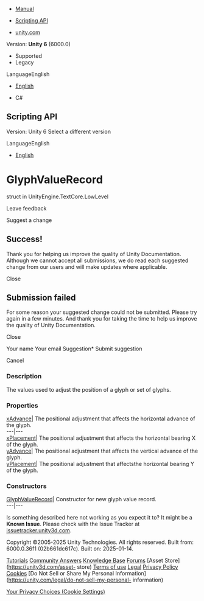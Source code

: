 [ ]()

  * [Manual](../Manual/index.html)
  * [Scripting API](../ScriptReference/index.html)

  * [unity.com](https://unity.com/)

Version: **Unity 6** (6000.0)

  * Supported
  * Legacy

LanguageEnglish

  * [English]()

  * C#

[ ](https://docs.unity3d.com)

## Scripting API

Version: Unity 6 Select a different version

LanguageEnglish

  * [English]()

# GlyphValueRecord

struct in UnityEngine.TextCore.LowLevel

Leave feedback

Suggest a change

## Success!

Thank you for helping us improve the quality of Unity Documentation. Although
we cannot accept all submissions, we do read each suggested change from our
users and will make updates where applicable.

Close

## Submission failed

For some reason your suggested change could not be submitted. Please <a>try
again</a> in a few minutes. And thank you for taking the time to help us
improve the quality of Unity Documentation.

Close

Your name Your email Suggestion* Submit suggestion

Cancel

[ ]()

### Description

The values used to adjust the position of a glyph or set of glyphs.

### Properties

[xAdvance](TextCore.LowLevel.GlyphValueRecord-xAdvance.html)| The positional
adjustment that affects the horizontal advance of the glyph.  
---|---  
[xPlacement](TextCore.LowLevel.GlyphValueRecord-xPlacement.html)| The
positional adjustment that affects the horizontal bearing X of the glyph.  
[yAdvance](TextCore.LowLevel.GlyphValueRecord-yAdvance.html)| The positional
adjustment that affects the vertical advance of the glyph.  
[yPlacement](TextCore.LowLevel.GlyphValueRecord-yPlacement.html)| The
positional adjustment that affectsthe horizontal bearing Y of the glyph.  
  
### Constructors

[GlyphValueRecord](TextCore.LowLevel.GlyphValueRecord-ctor.html)| Constructor
for new glyph value record.  
---|---  
  
Is something described here not working as you expect it to? It might be a
**Known Issue**. Please check with the Issue Tracker at
[issuetracker.unity3d.com](https://issuetracker.unity3d.com).

Copyright ©2005-2025 Unity Technologies. All rights reserved. Built from:
6000.0.36f1 (02b661dc617c). Built on: 2025-01-14.

[Tutorials](https://unity3d.com/learn) [Community
Answers](https://answers.unity3d.com) [Knowledge
Base](https://support.unity3d.com/hc/en-us)
[Forums](https://forum.unity3d.com) [Asset Store](https://unity3d.com/asset-
store) [Terms of use](https://docs.unity3d.com/Manual/TermsOfUse.html)
[Legal](https://unity.com/legal) [Privacy
Policy](https://unity.com/legal/privacy-policy)
[Cookies](https://unity.com/legal/cookie-policy) [Do Not Sell or Share My
Personal Information](https://unity.com/legal/do-not-sell-my-personal-
information)

[Your Privacy Choices (Cookie Settings)](javascript:void\(0\);)

